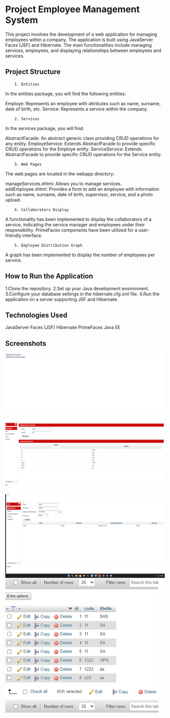 
# Project Employee Management System

This project involves the development of a web application for managing employees within a company. The application is built using JavaServer Faces (JSF) and Hibernate. The main functionalities include managing services, employees, and displaying relationships between employees and services.



## Project Structure
        1. Entities
In the entities package, you will find the following entities:

Employe: Represents an employee with attributes such as name, surname, date of birth, etc.
Service: Represents a service within the company.

        2. Services
In the services package, you will find:

AbstractFacade: An abstract generic class providing CRUD operations for any entity.
EmployeService: Extends AbstractFacade to provide specific CRUD operations for the Employe entity.
ServiceService: Extends AbstractFacade to provide specific CRUD operations for the Service entity.

        3. Web Pages
The web pages are located in the webapp directory:

manageServices.xhtml: Allows you to manage services.
addEmployee.xhtml: Provides a form to add an employee with information such as name, surname, date of birth, supervisor, service, and a photo upload.

        4. Collaborators Display
A functionality has been implemented to display the collaborators of a service, indicating the service manager and employees under their responsibility. PrimeFaces components have been utilized for a user-friendly interface.

        5. Employee Distribution Graph
A graph has been implemented to display the number of employees per service.
## How to Run the Application
1.Clone the repository.
2.Set up your Java development environment.
3.Configure your database settings in the hibernate.cfg.xml file.
4.Run the application on a server supporting JSF and Hibernate.
## Technologies Used
JavaServer Faces (JSF)
Hibernate
PrimeFaces
Java EE
## Screenshots

![App Screenshot](https://github.com/Naciri-Anas/WebApplication9/blob/main/Screemshot/Screenshot%202023-11-26%20211658.png?raw=true)

![App Screenshot](https://github.com/Naciri-Anas/WebApplication9/blob/main/Screemshot/Screenshot%202023-11-26%20211648.png?raw=true)

![App Screenshot](https://github.com/Naciri-Anas/WebApplication9/blob/main/Screemshot/Screenshot%202023-11-26%20213229.png?raw=true)
![App Screenshot](https://github.com/Naciri-Anas/WebApplication9/blob/main/Screemshot/Screenshot%202023-11-26%20212858.png?raw=true)


